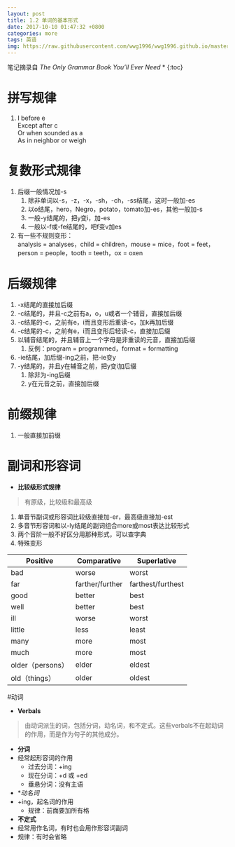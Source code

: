 ```yaml
---
layout: post
title: 1.2 单词的基本形式
date: 2017-10-10 01:47:32 +0800
categories: more
tags: 英语
img: https://raw.githubusercontent.com/wwg1996/wwg1996.github.io/master/images/English.jpg
---
```


笔记摘录自 *The Only Grammar Book You’ll Ever Need*
* 
{:toc}
# 拼写规律
1. I before e \
   Except after c \
   Or when sounded as a\
   As in neighbor or weigh

# 复数形式规律
1. 后缀一般情况加-s
    1. 除非单词以-s，-z，-x，-sh，-ch，-ss结尾，这时一般加-es
    2. 以o结尾，hero，Negro，potato，tomato加-es，其他一般加-s
    3. 一般-y结尾的，把y变i，加-es
    4. 一般以-f或-fe结尾的，吧f变v加es
2. 有一些不规则变形：\
  analysis = analyses，child = children，mouse = mice，foot = feet，person = people，tooth = teeth，ox = oxen

# 后缀规律
1. -x结尾的直接加后缀
2. -c结尾的，并且-c之前有a，o，u或者一个辅音，直接加后缀
3. -c结尾的-c，之前有e，i而且变形后重读-c，加k再加后缀
4. -c结尾的-c，之前有e，i而且变形后轻读-c，直接加后缀
5. 以辅音结尾的，并且辅音上一个字母是非重读的元音，直接加后缀
    1. 反例：program = programmed，format = formatting
6. -ie结尾，加后缀-ing之前，把-ie变y
7. -y结尾的，并且y在辅音之前，把y变i加后缀
   1. 除非为-ing后缀
   2. y在元音之前，直接加后缀

# 前缀规律
1. 一般直接加前缀
   ​     
# 副词和形容词
* **比较级形式规律**
> 有原级，比较级和最高级
1. 单音节副词或形容词比较级直接加-er，最高级直接加-est
2. 多音节形容词和以-ly结尾的副词组合more或most表达比较形式
3. 两个音阶一般不好区分用那种形式，可以查字典
4. 特殊变形

| Positive       | Comparative     | Superlative       |
| -------------- | --------------- | ----------------- |
| bad            | worse           | worst             |
| far            | farther/further | farthest/furthest |
| good           | better          | best              |
| well           | better          | best              |
| ill            | worse           | worst             |
| little         | less            | least             |
| many           | more            | most              |
| much           | more            | most              |
| older（persons） | elder           | eldest            |
| old（things）    | older           | oldest            |

#动词
* **Verbals**
> 由动词派生的词，包括分词，动名词，和不定式。这些verbals不在起动词的作用，而是作为句子的其他成分。
  * **分词**
  * 经常起形容词的作用
    * 过去分词：+ing
    * 现在分词：+d 或 +ed
    * 垂悬分词：没有主语
  * **动名词*
  * +ing，起名词的作用
    * 规律：前面要加所有格 
  * **不定式** 
  * 经常用作名词，有时也会用作形容词副词
   * 规律：有时会省略 